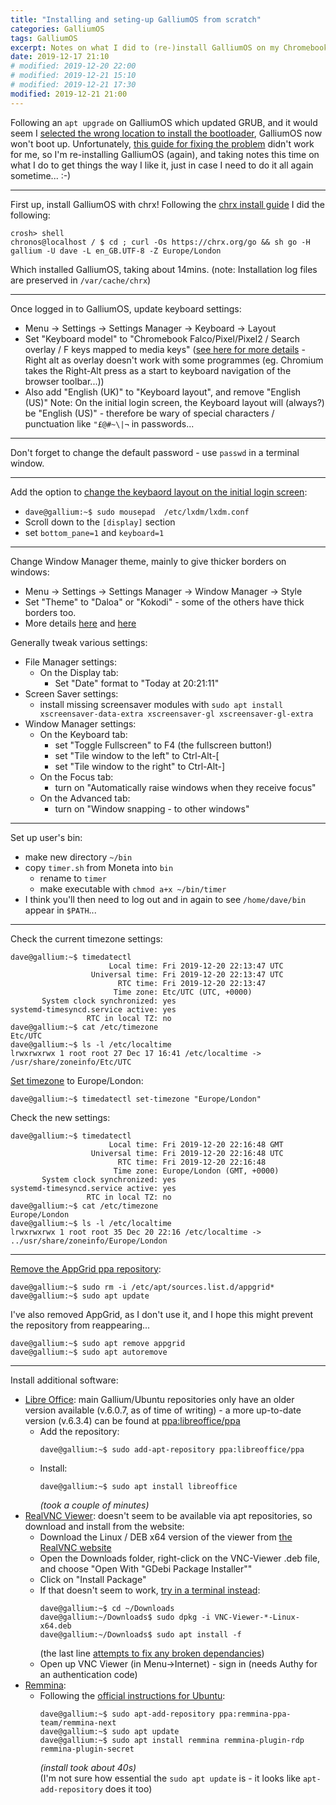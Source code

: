 ```yaml
---
title: "Installing and seting-up GalliumOS from scratch"
categories: GalliumOS
tags: GalliumOS
excerpt: Notes on what I did to (re-)install GalliumOS on my Chromebook, and what additional steps I took to do the initial setting up.
date: 2019-12-17 21:10
# modified: 2019-12-20 22:00
# modified: 2019-12-21 15:10
# modified: 2019-12-21 17:30
modified: 2019-12-21 21:00
---
```


Following an `apt upgrade` on GalliumOS which updated GRUB, and it would seem I [selected the wrong location to install the bootloader](https://www.reddit.com/r/GalliumOS/comments/6dxqy5/galliumos_wont_boot/), GalliumOS now won't boot up.  Unfortunately, [this guide for fixing the problem](https://www.reddit.com/r/GalliumOS/comments/5mhjd3/acer_14_wont_boot_after_grub_update/) didn't work for me, so I'm re-installing GalliumOS (again), and taking notes this time on what I do to get things the way I like it, just in case I need to do it all again sometime... :-)

-----

First up, install GalliumOS with chrx!  Following the [chrx install guide](https://chrx.org/#step-by-step) I did the following:
``` shell
crosh> shell
chronos@localhost / $ cd ; curl -Os https://chrx.org/go && sh go -H gallium -U dave -L en_GB.UTF-8 -Z Europe/London
```
Which installed GalliumOS, taking about 14mins.  (note: Installation log files are preserved in `/var/cache/chrx`)

-----

Once logged in to GalliumOS, update keyboard settings:
 - Menu -> Settings -> Settings Manager -> Keyboard -> Layout
 - Set "Keyboard model" to "Chromebook Falco/Pixel/Pixel2 / Search overlay / F keys mapped to media keys"  ([see here for more details](https://wiki.galliumos.org/Media_keys_and_default_keybindings) - Right alt as overlay doesn't work with some programmes (eg. Chromium takes the Right-Alt press as a start to keyboard navigation of the browser toolbar...))
 - Also add "English (UK)" to "Keyboard layout", and remove "English (US)"
Note: On the initial login screen, the Keyboard layout will (always?) be "English (US)" - therefore be wary of special characters / punctuation like `"£@#~\|¬` in passwords...

-----

Don't forget to change the default password - use `passwd` in a terminal window.

-----

Add the option to [change the keybaord layout on the initial login screen](https://www.reddit.com/r/GalliumOS/comments/9awzdu/keyboard_layout_on_login_screen/):
 - `dave@gallium:~$ sudo mousepad  /etc/lxdm/lxdm.conf`
 - Scroll down to the `[display]` section
 - set `bottom_pane=1` and `keyboard=1`

-----

Change Window Manager theme, mainly to give thicker borders on windows:
 - Menu -> Settings -> Settings Manager -> Window Manager -> Style
 - Set "Theme" to "Daloa" or "Kokodi" - some of the others have thick borders too.
 - More details [here](https://mxlinux.org/wiki/xfce/changing-border-size-with-xfce4-window-manager/) and [here](https://sevkeifert.blogspot.com/2014/12/increase-window-border-size-in-xubuntu.html)


Generally tweak various settings:
 - File Manager settings:
   * On the Display tab:
     + Set "Date" format to "Today at 20:21:11"
 - Screen Saver settings:
   * install missing screensaver modules with `sudo apt install xscreensaver-data-extra xscreensaver-gl xscreensaver-gl-extra`
 - Window Manager settings:
   * On the Keyboard tab:
     + set "Toggle Fullscreen" to F4 (the fullscreen button!)
     + set "Tile window to the left" to Ctrl-Alt-[
     + set "Tile window to the right" to Ctrl-Alt-]
   * On the Focus tab:
     + turn on "Automatically raise windows when they receive focus"
   * On the Advanced tab:
     + turn on "Window snapping - to other windows"

-----

Set up user's bin:
 - make new directory `~/bin`
 - copy `timer.sh` from Moneta into `bin`
   * rename to `timer`
   * make executable with `chmod a+x ~/bin/timer`
 - I think you'll then need to log out and in again to see `/home/dave/bin` appear in `$PATH`...

-----

Check the current timezone settings:
``` shell
dave@gallium:~$ timedatectl
                      Local time: Fri 2019-12-20 22:13:47 UTC
                  Universal time: Fri 2019-12-20 22:13:47 UTC
                        RTC time: Fri 2019-12-20 22:13:47
                       Time zone: Etc/UTC (UTC, +0000)
       System clock synchronized: yes
systemd-timesyncd.service active: yes
                 RTC in local TZ: no
dave@gallium:~$ cat /etc/timezone 
Etc/UTC
dave@gallium:~$ ls -l /etc/localtime 
lrwxrwxrwx 1 root root 27 Dec 17 16:41 /etc/localtime -> /usr/share/zoneinfo/Etc/UTC
```

[Set timezone](https://www.tecmint.com/set-time-timezone-and-synchronize-time-using-timedatectl-command/) to Europe/London:
``` shell
dave@gallium:~$ timedatectl set-timezone "Europe/London"
```

Check the new settings:
``` shell
dave@gallium:~$ timedatectl
                      Local time: Fri 2019-12-20 22:16:48 GMT
                  Universal time: Fri 2019-12-20 22:16:48 UTC
                        RTC time: Fri 2019-12-20 22:16:48
                       Time zone: Europe/London (GMT, +0000)
       System clock synchronized: yes
systemd-timesyncd.service active: yes
                 RTC in local TZ: no
dave@gallium:~$ cat /etc/timezone 
Europe/London
dave@gallium:~$ ls -l /etc/localtime 
lrwxrwxrwx 1 root root 35 Dec 20 22:16 /etc/localtime -> ../usr/share/zoneinfo/Europe/London
```

-----

[Remove the AppGrid ppa repository](https://dave.thwaites.org.uk/galliumos/remove-apt-repository.html):
``` shell
dave@gallium:~$ sudo rm -i /etc/apt/sources.list.d/appgrid*
dave@gallium:~$ sudo apt update
```

I've also removed AppGrid, as I don't use it, and I hope this might prevent the repository from reappearing...
``` shell
dave@gallium:~$ sudo apt remove appgrid
dave@gallium:~$ sudo apt autoremove
```

-----

Install additional software:
 - [Libre Office](https://www.libreoffice.org/): main Gallium/Ubuntu repositories only have an older version available (v.6.0.7, as of time of writing) - a more up-to-date version (v.6.3.4) can be found at [ppa:libreoffice/ppa](https://launchpad.net/~libreoffice/+archive/ubuntu/ppa)
   * Add the repository:
     ``` shell
     dave@gallium:~$ sudo add-apt-repository ppa:libreoffice/ppa
     ```
   * Install:
     ``` shell
     dave@gallium:~$ sudo apt install libreoffice
     ```
     *(took a couple of minutes)*
 - [RealVNC Viewer](https://www.realvnc.com/en/): doesn't seem to be available via apt repositories, so download and install from the website:
   * Download the Linux / DEB x64 version of the viewer from [the RealVNC website](https://www.realvnc.com/en/connect/download/viewer/)
   * Open the Downloads folder, right-click on the VNC-Viewer .deb file, and choose "Open With "GDebi Package Installer""
   * Click on "Install Package"
   * If that doesn't seem to work, [try in a terminal instead](https://www.addictivetips.com/ubuntu-linux-tips/realvnc-on-linux/):
     ``` shell
     dave@gallium:~$ cd ~/Downloads
     dave@gallium:~/Downloads$ sudo dpkg -i VNC-Viewer-*-Linux-x64.deb
     dave@gallium:~/Downloads$ sudo apt install -f
     ```
     (the last line [attempts to fix any broken dependancies](https://askubuntu.com/a/1039353))
   * Open up VNC Viewer (in Menu->Internet) - sign in (needs Authy for an authentication code)
 - [Remmina](https://remmina.org/):
   * Following the [official instructions for Ubuntu](https://remmina.org/how-to-install-remmina/#ubuntu):
     ``` shell
     dave@gallium:~$ sudo apt-add-repository ppa:remmina-ppa-team/remmina-next
     dave@gallium:~$ sudo apt update
     dave@gallium:~$ sudo apt install remmina remmina-plugin-rdp remmina-plugin-secret
     ```
     *(install took about 40s)*  
     (I'm not sure how essential the `sudo apt update` is - it looks like `apt-add-repository` does it too)
